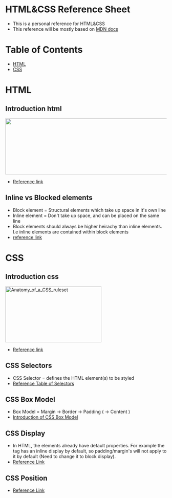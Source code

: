 # HTML&CSS Reference Sheet
* This is a personal reference for HTML&amp;CSS
* This reference will be mostly based on [MDN docs](https://developer.mozilla.org/en-US/docs/Web)

# Table of Contents
* [HTML](#html)
* [CSS](#css)

# HTML
## Introduction html
<a href="https://developer.mozilla.org/en-US/docs/Learn/Getting_started_with_the_web/HTML_basics#Anatomy_of_an_HTML_element">
  <img src="https://media.prod.mdn.mozit.cloud/attachments/2014/11/14/9347/c07aa313dbdd667585430f4eca354dbd/grumpy-cat-small.png" width="550" height="175">
</a>

* [Reference link](https://developer.mozilla.org/en-US/docs/Learn/Getting_started_with_the_web/HTML_basics#Anatomy_of_an_HTML_element)

## Inline vs Blocked elements
* Block element = Structural elements which take up space in it's own line
* Inline element = Don't take up space, and can be placed on the same line
* Block elements should always be higher heirachy than inline elements. I.e inline elements are contained within block elements
* [reference link](https://developer.mozilla.org/en-US/docs/Learn/HTML/Introduction_to_HTML/Getting_started#Block_versus_inline_elements)

# CSS
## Introduction css
<a href="https://developer.mozilla.org/en-US/docs/Learn/Getting_started_with_the_web/CSS_basics#Anatomy_of_a_CSS_ruleset">
  <img src="https://mdn.mozillademos.org/files/9461/css-declaration-small.png" alt="Anatomy_of_a_CSS_ruleset" width="300" height="175">
</a>

* [Reference link](https://developer.mozilla.org/en-US/docs/Learn/Getting_started_with_the_web/CSS_basics#Anatomy_of_a_CSS_ruleset)

## CSS Selectors
* CSS Selector = defines the HTML element(s) to be styled
* [Reference Table of Selectors](https://developer.mozilla.org/en-US/docs/Learn/CSS/Building_blocks/Selectors#Reference_table_of_selectors)

## CSS Box Model
* Box Model = Margin -> Border -> Padding ( -> Content )
* [Introduction of CSS Box Model](https://developer.mozilla.org/en-US/docs/Learn/Getting_started_with_the_web/CSS_basics#CSS_all_about_boxes)

## CSS Display
* In HTML, the elements already have default properties. For example the <img> tag has an inline display by default, so padding/margin's will not apply to it by default (Need to change it to block display).
* [Reference Link](https://developer.mozilla.org/en-US/docs/Web/CSS/display)

## CSS Position
* [Reference Link](https://developer.mozilla.org/en-US/docs/Web/CSS/position)
